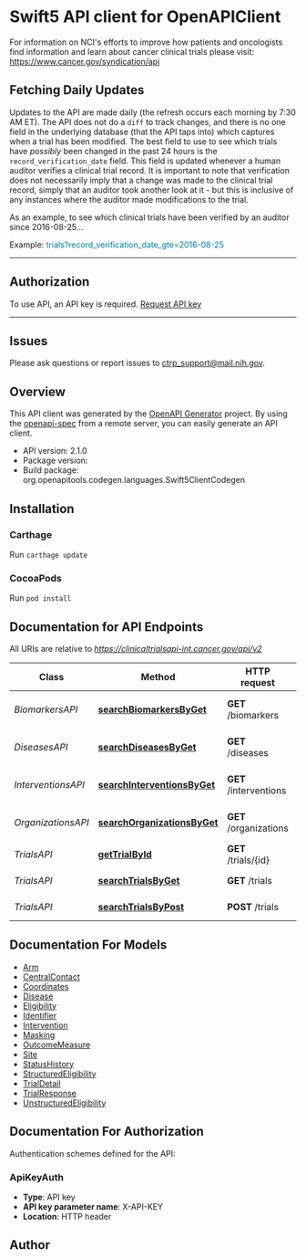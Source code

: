# Swift5 API client for OpenAPIClient

<p>For information on NCI's efforts to improve how patients and oncologists find information and learn about cancer clinical trials please visit: <br><a href='https://www.cancer.gov/syndication/api' target='_blank' rel='noreferrer noopener'>https://www.cancer.gov/syndication/api</a></p><h2>Fetching Daily Updates</h2><p>Updates to the API are made daily (the refresh occurs each morning by 7:30 AM ET). The API does not do a <code>diff</code> to track changes, and there is no one field in the underlying database (that the API taps into) which captures when a trial has been modified. The best field to use to see which trials have <em>possibly</em> been changed in the past 24 hours is the <code>record_verification_date</code> field. This field is updated whenever a human auditor verifies a clinical trial record. It is important to note that verification does not necessarily imply that a change was made to the clinical trial record, simply that an auditor took another look at it - but this is inclusive of any instances where the auditor made modifications to the trial.</p><p>As an example, to see which clinical trials have been verified by an auditor since 2016-08-25...       </p><p>Example: <font class=\"example\" color=\"#97D4EA\" style=\"word-wrap: break-word;\">trials?record_verification_date_gte=2016-08-25</font></p><hr><h2>Authorization</h2><p>To use API, an API key is required. <a href=\"/signin\" target='_blank' rel='noreferrer noopener'>Request API key</a></p><hr><h2>Issues</h2><p>Please ask questions or report issues to <a href=\"mailto:ctrp_support@mail.nih.gov\" target='_blank' rel='noreferrer noopener'>ctrp_support@mail.nih.gov</a>.</p>

## Overview
This API client was generated by the [OpenAPI Generator](https://openapi-generator.tech) project.  By using the [openapi-spec](https://github.com/OAI/OpenAPI-Specification) from a remote server, you can easily generate an API client.

- API version: 2.1.0
- Package version: 
- Build package: org.openapitools.codegen.languages.Swift5ClientCodegen

## Installation

### Carthage

Run `carthage update`

### CocoaPods

Run `pod install`

## Documentation for API Endpoints

All URIs are relative to *https://clinicaltrialsapi-int.cancer.gov/api/v2*

Class | Method | HTTP request | Description
------------ | ------------- | ------------- | -------------
*BiomarkersAPI* | [**searchBiomarkersByGet**](docs/BiomarkersAPI.md#searchbiomarkersbyget) | **GET** /biomarkers | Search Biomarkers by GET
*DiseasesAPI* | [**searchDiseasesByGet**](docs/DiseasesAPI.md#searchdiseasesbyget) | **GET** /diseases | Search Diseases by GET
*InterventionsAPI* | [**searchInterventionsByGet**](docs/InterventionsAPI.md#searchinterventionsbyget) | **GET** /interventions | Search Interventions by GET
*OrganizationsAPI* | [**searchOrganizationsByGet**](docs/OrganizationsAPI.md#searchorganizationsbyget) | **GET** /organizations | Search Organizations by GET
*TrialsAPI* | [**getTrialById**](docs/TrialsAPI.md#gettrialbyid) | **GET** /trials/{id} | Get One Trial
*TrialsAPI* | [**searchTrialsByGet**](docs/TrialsAPI.md#searchtrialsbyget) | **GET** /trials | Search Trials by GET
*TrialsAPI* | [**searchTrialsByPost**](docs/TrialsAPI.md#searchtrialsbypost) | **POST** /trials | Search Trials by POST


## Documentation For Models

 - [Arm](docs/Arm.md)
 - [CentralContact](docs/CentralContact.md)
 - [Coordinates](docs/Coordinates.md)
 - [Disease](docs/Disease.md)
 - [Eligibility](docs/Eligibility.md)
 - [Identifier](docs/Identifier.md)
 - [Intervention](docs/Intervention.md)
 - [Masking](docs/Masking.md)
 - [OutcomeMeasure](docs/OutcomeMeasure.md)
 - [Site](docs/Site.md)
 - [StatusHistory](docs/StatusHistory.md)
 - [StructuredEligibility](docs/StructuredEligibility.md)
 - [TrialDetail](docs/TrialDetail.md)
 - [TrialResponse](docs/TrialResponse.md)
 - [UnstructuredEligibility](docs/UnstructuredEligibility.md)


<a id="documentation-for-authorization"></a>
## Documentation For Authorization


Authentication schemes defined for the API:
<a id="ApiKeyAuth"></a>
### ApiKeyAuth

- **Type**: API key
- **API key parameter name**: X-API-KEY
- **Location**: HTTP header


## Author



